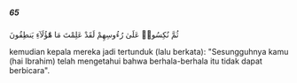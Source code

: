 ##### 65

<span class="ayah">ثُمَّ نُكِسُوا۟ عَلَىٰ رُءُوسِهِمْ لَقَدْ عَلِمْتَ مَا هَٰٓؤُلَآءِ يَنطِقُونَ</span>

<span class="ayah_translation">kemudian kepala mereka jadi tertunduk (lalu berkata): "Sesungguhnya kamu (hai Ibrahim) telah mengetahui bahwa berhala-berhala itu tidak dapat berbicara".</span>
